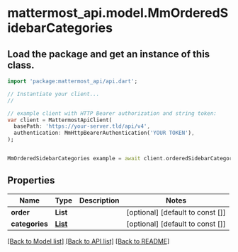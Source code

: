 # mattermost_api.model.MmOrderedSidebarCategories

## Load the package and get an instance of this class.
```dart
import 'package:mattermost_api/api.dart';

// Instantiate your client...
//

// example client with HTTP Bearer authorization and string token:
var client = MattermostApiClient(
  basePath: 'https://your-server.tld/api/v4',
  authentication: MmHttpBearerAuthentication('YOUR TOKEN'),
);


MmOrderedSidebarCategories example = await client.orderedSidebarCategories.FUNCTION_THAT_RETURNS_THIS_CLASS();

```

## Properties
Name | Type | Description | Notes
------------ | ------------- | ------------- | -------------
**order** | **List<String>** |  | [optional] [default to const []]
**categories** | [**List<MmSidebarCategoryWithChannels>**](MmSidebarCategoryWithChannels.md) |  | [optional] [default to const []]

[[Back to Model list]](../GENERATED_README.md#documentation-for-models) [[Back to API list]](../GENERATED_README.md#documentation-for-api-endpoints) [[Back to README]](../GENERATED_README.md)


